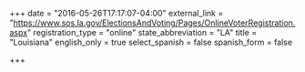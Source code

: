 +++
date = "2016-05-26T17:17:07-04:00"
external_link = "https://www.sos.la.gov/ElectionsAndVoting/Pages/OnlineVoterRegistration.aspx"
registration_type = "online"
state_abbreviation = "LA"
title = "Louisiana"
english_only = true
select_spanish = false
spanish_form = false

+++
